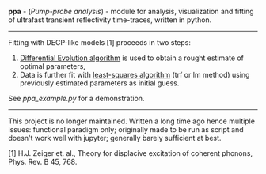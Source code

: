 **ppa** - (*Pump-probe analysis*) - module for analysis, visualization and fitting of ultrafast transient reflectivity time-traces, written in python.  

---

Fitting with DECP-like models [1] proceeds in two steps: 
1) [Differential Evolution algorithm](https://docs.scipy.org/doc/scipy/reference/generated/scipy.optimize.differential_evolution.html) is used to obtain a rought estimate of optimal parameters,
2) Data is further fit with [least-squares algorithm](https://docs.scipy.org/doc/scipy/reference/generated/scipy.optimize.curve_fit.html?highlight=curve_fit) (trf or lm method) using previously estimated parameters as initial guess. 

See *ppa_example.py* for a demonstration. 

---

This project is no longer maintained. Written a long time ago hence multiple issues: functional paradigm only; originally made to be run as script and doesn't work well with jupyter; generally barely sufficient at best.


[1] H.J. Zeiger et. al., Theory for displacive excitation of coherent phonons, Phys. Rev. B 45, 768.
